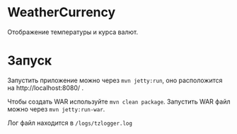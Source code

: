 WeatherCurrency
==============

Отображение температуры и курса валют.

Запуск
========

Запустить приложение можно через ```mvn jetty:run```, оно расположится на http://localhost:8080/ .

Чтобы создать WAR используйте ```mvn clean package```.
Запустить WAR файл можно через ```mvn jetty:run-war```.

Лог файл находится в ```/logs/tzlogger.log```
